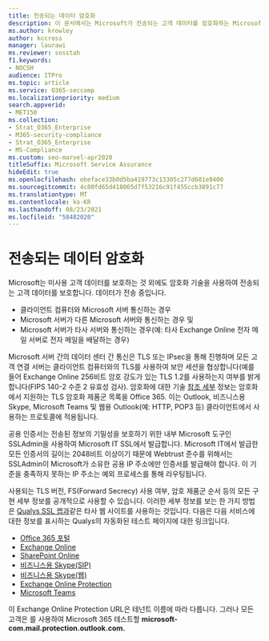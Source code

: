```yaml
---
title: 전송되는 데이터 암호화
description: 이 문서에서는 Microsoft가 전송되는 고객 데이터를 암호화하는 Microsoft 365 간략한 설명을 제공합니다.
ms.author: krowley
author: kccross
manager: laurawi
ms.reviewer: sosstah
f1.keywords:
- NOCSH
audience: ITPro
ms.topic: article
ms.service: O365-seccomp
ms.localizationpriority: medium
search.appverid:
- MET150
ms.collection:
- Strat_O365_Enterprise
- M365-security-compliance
- Strat_O365_Enterprise
- MS-Compliance
ms.custom: seo-marvel-apr2020
titleSuffix: Microsoft Service Assurance
hideEdit: true
ms.openlocfilehash: ebeface33b0d5ba419773c13305c277d681e8400
ms.sourcegitcommit: 4c00fd65d418065d7f53216c91f455ccb3891c77
ms.translationtype: MT
ms.contentlocale: ko-KR
ms.lasthandoff: 08/23/2021
ms.locfileid: "58482020"
---
```

# <a name="encryption-for-data-in-transit"></a>전송되는 데이터 암호화

Microsoft는 미사용 고객 데이터를 보호하는 것 외에도 암호화 기술을 사용하여 전송되는 고객 데이터를 보호합니다. 데이터가 전송 중입니다.

- 클라이언트 컴퓨터와 Microsoft 서버 통신하는 경우
- Microsoft 서버가 다른 Microsoft 서버와 통신하는 경우 및
- Microsoft 서버가 타사 서버와 통신하는 경우(예: 타사 Exchange Online 전자 메일 서버로 전자 메일을 배달하는 경우)

Microsoft 서버 간의 데이터 센터 간 통신은 TLS 또는 IPsec을 통해 진행하며 모든 고객 연결 서버는 클라이언트 컴퓨터와의 TLS를 사용하여 보안 세션을 협상합니다(예를 들어 Exchange Online 256비트 암호 강도가 있는 TLS 1.2를 사용하는지 여부를 밝게 합니다(FIPS 140-2 수준 2 유효성 검사). 암호화에 대한 기술 [참조 세부](/microsoft-365/compliance/technical-reference-details-about-encryption) 정보는 암호화에서 지원하는 TLS 암호화 제품군 목록을 Office 365. 이는 Outlook, 비즈니스용 Skype, Microsoft Teams 및 웹용 Outlook(예: HTTP, POP3 등) 클라이언트에서 사용하는 프로토콜에 적용됩니다.

공용 인증서는 전송된 정보의 기밀성을 보호하기 위한 내부 Microsoft 도구인 SSLAdmin을 사용하여 Microsoft IT SSL에서 발급합니다. Microsoft IT에서 발급한 모든 인증서의 길이는 2048비트 이상이기 때문에 Webtrust 준수를 위해서는 SSLAdmin이 Microsoft가 소유한 공용 IP 주소에만 인증서를 발급해야 합니다. 이 기준을 충족하지 못하는 IP 주소는 예외 프로세스를 통해 라우팅됩니다.

사용되는 TLS 버전, FS(Forward Secrecy) 사용 여부, 암호 제품군 순서 등의 모든 구현 세부 정보를 공개적으로 사용할 수 있습니다. 이러한 세부 정보를 보는 한 가지 방법은 [Qualys SSL 랩과](https://www.ssllabs.com)같은 타사 웹 사이트를 사용하는 것입니다. 다음은 다음 서비스에 대한 정보를 표시하는 Qualys의 자동화된 테스트 페이지에 대한 링크입니다.

- [Office 365 포털](https://www.ssllabs.com/ssltest/analyze.html?d=portal.office.com&hideResults=on)
- [Exchange Online](https://www.ssllabs.com/ssltest/analyze.html?d=outlook.office365.com&hideResults=on)
- [SharePoint Online](https://www.ssllabs.com/ssltest/analyze.html?d=microsoft-my.sharepoint.com&hideResults=on)
- [비즈니스용 Skype(SIP)](https://www.ssllabs.com/ssltest/analyze.html?d=sipdir.online.lync.com)
- [비즈니스용 Skype(웹)](https://www.ssllabs.com/ssltest/analyze.html?d=webdir.online.lync.com&hideResults=on)
- [Exchange Online Protection](https://ssl-tools.net/mailservers/microsoft-com.mail.protection.outlook.com)
- [Microsoft Teams](https://www.ssllabs.com/ssltest/analyze.html?d=teams.microsoft.com&latest)

이 Exchange Online Protection URL은 테넌트 이름에 따라 다릅니다. 그러나 모든 고객은 를 사용하여 Microsoft 365 테스트할 **microsoft-com.mail.protection.outlook.com.**
